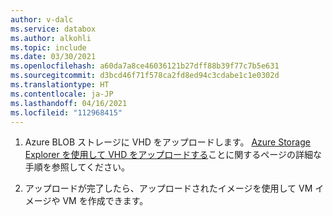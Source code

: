 ```yaml
---
author: v-dalc
ms.service: databox
ms.author: alkohli
ms.topic: include
ms.date: 03/30/2021
ms.openlocfilehash: a60da7a8ce46036121b27dff88b39f77c7b5e631
ms.sourcegitcommit: d3bcd46f71f578ca2fd8ed94c3cdabe1c1e0302d
ms.translationtype: HT
ms.contentlocale: ja-JP
ms.lasthandoff: 04/16/2021
ms.locfileid: "112968415"
---
```

1. Azure BLOB ストレージに VHD をアップロードします。 [Azure Storage Explorer を使用して VHD をアップロードする](../articles/devtest-labs/devtest-lab-upload-vhd-using-storage-explorer.md)ことに関するページの詳細な手順を参照してください。

1. アップロードが完了したら、アップロードされたイメージを使用して VM イメージや VM を作成できます。